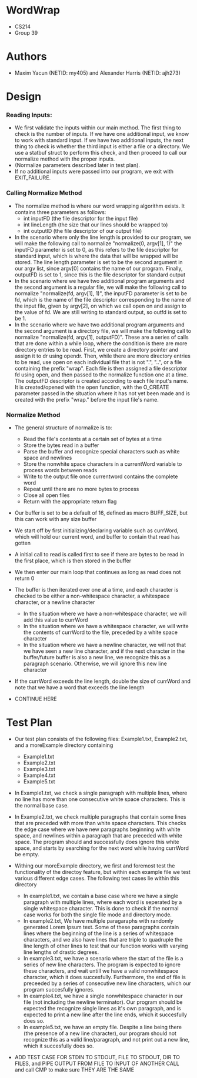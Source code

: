 # WordWrap
- CS214
- Group 39
# Authors
- Maxim Yacun (NETID: my405) and Alexander Harris (NETID: ajh273)

# Design
### Reading Inputs: ###
- We first validate the inputs within our main method. The first thing to check is the number of inputs. If we have one additional input, we know to work with standard input. If we have two additional inputs, the next thing to check is whether the third input is either a file or a directory. We use a statbuf struct to perform this check, and then proceed to call our normalize method with the proper inputs. 
- (Normalize parameters described later in test plan). 
- If no additional inputs were passed into our program, we exit with EXIT_FAILURE.

### Calling Normalize Method ###
- The normalize method is where our word wrapping algorithm exists. It contains three parameters as follows: 
  - int inputFD (the file descriptor for the input file)
  - int lineLength (the size that our lines should be wrapped to)
  - int outputID (the file descriptor of our output file)
- In the scenario where only the line length is provided to our program, we will make the following call to normalize "normalize(0, argv[1], 1)" the inputFD parameter is set to 0, as this refers to the file descriptor for standard input, which is where the data that will be wrapped will be stored. The line length parameter is set to be the second argument in our argv list, since argv[0] contains the name of our program. Finally, outputFD is set to 1, since this is the file descriptor for standard output
- In the scenario where we have two additional program arguments and the second argument is a regular file, we will make the following call to normalize "normalize(fd, argv[1], 1)", the inputFD parameter is set to be fd, which is the name of the file descriptor corresponding to the name of the input file, given by argv[2], on which we call open on and assign to the value of fd. We are still writing to standard output, so outfd is set to be 1.
-  In the scenario where we have two additional program arguments and the second argument is a directory file, we will make the following call to normalize "normalize(fd, argv[1], outputFD)". These are a series of calls that are done within a while loop, where the condition is there are more directory entries to be read. First, we create a directory pointer and assign it to dr using opendr. Then, while there are more directory entries to be read, use open on each individual file that is not ".", "..", or a file containing the prefix "wrap". Each file is then assigned a file descriptor fd using open, and then passed to the normalize function one at a time. The outputFD descriptor is created according to each file input's name. It is created/opened with the open function, with the O_CREATE parameter passed in the situation where it has not yet been made and is created with the prefix "wrap." before the input file's name.

### Normalize Method ###
- The general structure of normalize is to:
  -  Read the file's contents at a certain set of bytes at a time 
  -  Store the bytes read in a buffer
  -  Parse the buffer and recognize special characters such as white space and newlines
  -  Store the nonwhite space characters in a currentWord variable to process words between reads
  -  Write to the output file once currentword contains the complete word
  -  Repeat until there are no more bytes to process
  -  Close all open files
  -  Return with the appropriate return flag

- Our buffer is set to be a default of 16, defined as macro BUFF_SIZE, but this can work with any size buffer
- We start off by first initializing/declaring variable such as currWord, which will hold our current word, and buffer to contain that read has gotten
- A initial call to read is called first to see if there are bytes to be read in the first place, which is then stored in the buffer
- We then enter our main loop that continues as long as read does not return 0
- The buffer is then iterated over one at a time, and each character is checked to be either a non-whitespace character, a whitespace character, or a newline character
  - In the situation where we have a non-whitespace character, we will add this value to currWord
  - In the situation where we have a whitespace character, we will write the contents of currWord to the file, preceded by a white space character
  - In the situation where we have a newline character, we will not that we have seen a new line character, and if the next character in the buffer/future buffer is also a new line, we recognize this as a paragraph scenario. Otherwise, we will ignore this new line character
- If the currWord exceeds the line length, double the size of currWord and note that we have a word that exceeds the line length
- CONTINUE HERE
# Test Plan
- Our test plan consists of the following files: Example1.txt, Example2.txt, and a moreExample directory containing
  - Example1.txt
  - Example2.txt
  - Example3.txt
  - Example4.txt
  - Example5.txt
- In Example1.txt, we check a single paragraph with multiple lines, where no line has more than one consecutive white space characters. This is the normal base case.
- In Example2.txt, we check multiple paragraphs that contain some lines that are preceded with more than white space characters. This checks the edge case where we have new paragraphs beginning with white space, and newlines within a paragraph that are preceded with white space. The program should and successfully does ignore this white space, and starts by searching for the next word while having currWord be empty.
- Withing our moreExample directory, we first and foremost test the functionality of the directoy feature, but within each example file we test various different edge cases. The following test cases lie within this directory
  - In example1.txt, we contain a base case where we have a single paragraph with multiple lines, where each word is seperated by a single whitespace character. This is done to check if the normal case works for both the single file mode and directory mode.
  - In example2.txt, We have multiple paragaraphs with randomly generated Lorem Ipsum text. Some of these paragraphs contain lines where the beginning of the line is a series of whitespace characters, and we also have lines that are triple to quadruple the line length of other lines to test that our function works with varying line lengths of drastic degrees.
  - In example3.txt, we have a scenario where the start of the file is a series of new line characters. The program is expected to ignore these characters, and wait untill we have a valid nonwhitespace character, which it does succesfully. Furthermore, the end of file is preceeded by a series of consecutive new line characters, which our program succesfully ignores.
  - In example4.txt, we have a single nonwhitespace character in our file (not including the newline terminator). Our program should be expected the recognize single lines as it's own paragraph, and is expected to print a new line after the line ends, which it succesfully does so.
  - In example5.txt, we have an empty file. Despite a line being there (the presence of a new line character), our program should not recognize this as a valid line/paragraph, and not print out a new line, which it succesfully does so.

- ADD TEST CASE FOR STDIN TO STDOUT, FILE TO STDOUT, DIR TO FILES, and PIPE OUTPUT FROM FILE TO INPUT OF ANOTHER CALL   
  and call CMP to make sure THEY ARE THE SAME
